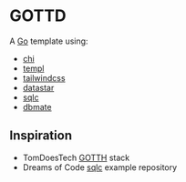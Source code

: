 # GOTTD

A [Go](https://go.dev/) template using:
- [chi](https://github.com/go-chi/chi)
- [templ](https://github.com/a-h/templ)
- [tailwindcss](https://github.com/tailwindlabs/tailwindcss)
- [datastar](https://github.com/starfederation/datastar)
- [sqlc](https://github.com/sqlc-dev/sqlc)
- [dbmate](https://github.com/amacneil/dbmate)

## Inspiration

- TomDoesTech [GOTTH](https://github.com/TomDoesTech/GOTTH) stack
- Dreams of Code [sqlc](https://github.com/dreamsofcode-io/sqlc) example repository
